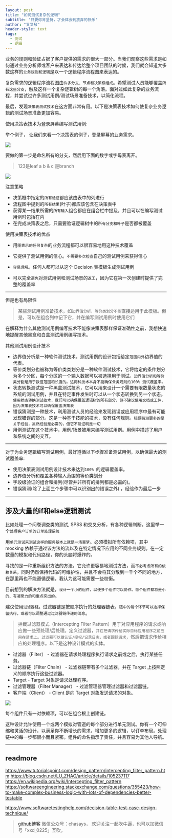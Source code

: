 ```yaml
---
layout: post
title: "如何测试复杂的逻辑"
subtitle: '只要你肯坚持，才会体会到放弃的快乐'
author: "叉叉敌"
header-style: text
tags:
  - 测试
  - 逻辑
---
```



业务的规则和验证占据了客户提供的需求的很大一部分。当我们观察这些需求是如何通过业务分析师或客户来表达和传达给整个项目团队的时候，我们就会知道大多数这样的`业务规则和逻辑`是以一个逻辑程序流程图来表达的。

复杂需求的逻辑程序流程图由`许多分支、节点和决策框组成`。希望测试人员能够覆盖`所有这些分支`，触及这样一个复杂逻辑树的每一个角落。面对过如此复杂的业务流程，并尝试过许多测试用例/测试场景准备技术，以简化流程。

最后，发现`决策表测试技术`在这方面非常有用。以下是决策表技术如何使复杂业务逻辑的测试场景准备更加容易。

使用决策表技术为登录屏幕编写测试用例:

举个例子， 让我们来看一个决策表的例子，登录屏幕的业务需求。


![](https://gitee.com/chasays/mdPic/raw/master/uPic/BeGjC8.jpg)


要做的第一步是命名所有的分支，然后用下面的数字或字母表离开。
>123是leaf a b & c 是branch

![](https://gitee.com/chasays/mdPic/raw/master/uPic/i3krIM.jpg)

注意策略

- 决策框中指定的`所有验证`都应该由表中的列进行
- 流程图中提到的`所有结果`(叶子)都应该包含在决策表中
- 获得某一结果所需的`所有输入`组合都应在组合栏中提及，并且可以在编写测试用例时包括在内
- 在完成决策表之后，只需要验证逻辑树中的`所有分支和叶子`是否都被覆盖


使用决策表技术的优点

- 用`图表示的任何复杂`的业务流程都可以很容易地用这种技术覆盖
- 它提供了测试用例的信心。`不需要多次检查`自己的测试用例来获得信心
- `容易理解`。任何人都可以从这个 Decision 表模板生成测试用例

- 可以完全`避免`对测试用例和测试场景的`返工`，因为它在第一次创建时提供了完整的覆盖率

----
但是也有局限性
> 某些测试用例准备技术，如`边界值分析，等价类划分不能`直接适用于此模板。但是，可以在组合列中记下它，并在编写测试用例时使用它们

在解释为什么其他测试用例编写技术不能像决策表那样保证准确性之前，我想快速地提醒其他黑盒和白盒测试用例编写技术。

其他测试用例设计技术

- 边界值分析是一种软件测试技术，测试用例的设计包括给定`范围内外`边界值的代表。
- 等价类划分也被称为等价类类划分是一种软件测试技术，它将给定的条件划分为多个分区，每个分区的一个输入数据可以被选择用于测试。`边界值分析和等价类分割是用于数值范围和长度的。这两种技术本身不能确保业务规则的100% 测试覆盖率。`
- 状态转换测试是一种黑盒测试技术，它可以用来设计一个需要有限数量状态的系统的测试用例，并且在特定事件发生时可以从一个状态转换到另一个状态。`使用状态转换测试技术，我们可以确保覆盖逻辑树的所有部分，但不建议使用文档或工件，因为决策表技术可以确保覆盖决策表`
- 错误猜测是一种技术，利用测试人员的经验来发现错误或应用程序中最有可能发现错误的部分。这是一种基于技能的技术，没有任何规则。`错误猜测更多的是关于经验，虽然经验是必需的，但它不能证明是一切`
- 用例测试在这个技术中，用例/场景被用来编写测试用例。用例中描述了用户和系统之间的交互。


--- 

对于为业务逻辑编写测试用例，最好遵循以下步骤准备测试用例，以确保最大的测试覆盖率:

- 使用决策表测试用例设计技术来达到`100% `的逻辑覆盖率。
- 边界值分析和覆盖各种输入范围的等价类划分
- 字段级验证的组合和排列(尽管并非所有的排列都是必需的)。
- 错误猜测(除了上面三个步骤中可以识别出的错误之外) ，经验作为最后一步

---

## 涉及大量的if和else逻辑测试

比如处理一个问卷调查类的测试, SPSS 和交叉分析，有各种逻辑判断。这里举一个`处理客户订单的订单处理系统`

用`单元测试来测试这样的服务基本上就是一场噩梦`。必须模拟所有依赖项，其中 mocking 依赖于通过该方法的流以及在特定情况下应用的不同业务规则。在一定数量的模拟和代码路径，你的头脑将爆炸的。



寻找的是一种重新组织方法的方法，它允许更容易地测试方法，而`不必考虑所有的依赖关系`，同时仍然保持代码的可维护性，并且不会将其分散到一千个不同的地方，在那里再也不能遵循逻辑。我认为这可能需要一些权衡。


目前想到的解决方法就是，`设计一个小的组件，以便多个组件可以协作。每个组件都将是小的、有凝聚力的和重点突出的`。

建议使用`过滤器链`。过滤器链是按顺序执行的处理器链表，`链中的每个环节可以选择保留执行，或者可以调整通过过滤器链传递的消息`。



>拦截过滤器模式（Intercepting Filter Pattern）用于对应用程序的请求或响应做一些预处理/后处理。定义过滤器，`并在把请求传给实际目标应用程序之前应用在请求上`。`过滤器可以做认证/授权/记录日志，或者跟踪请求`，然后把请求传给相应的处理程序。以下是这种设计模式的实体。

- 过滤器（Filter） - 过滤器在请求处理程序执行请求之前或之后，执行某些任务。
- 过滤器链（Filter Chain） - 过滤器链带有多个过滤器，并在 Target 上按照定义的顺序执行这些过滤器。
- Target - Target 对象是请求处理程序。
- 过滤管理器（Filter Manager） - 过滤管理器管理过滤器和过滤器链。
- 客户端（Client） - Client 是向 Target 对象发送请求的对象。

![](https://gitee.com/chasays/mdPic/raw/master/uPic/OS3qox.jpg)

每个组件只有一对依赖项，可以在组合根上创建链。

这种设计允许使用一个或两个模拟对管道的每个部分进行单元测试。你有一个可伸缩和灵活的设计，以满足你不断增长的需求，增加更多的逻辑，以订单布局。处理链中的每一步都很小而且紧密。组件的命名指示了责任，并且容易为其他人导航。

---

## readmore
https://www.tutorialspoint.com/design_pattern/intercepting_filter_pattern.htm
https://blog.csdn.net/LU_ZHAO/article/details/105237117
https://en.wikipedia.org/wiki/Intercepting_filter_pattern
https://softwareengineering.stackexchange.com/questions/355423/how-to-make-complex-business-logic-with-lots-of-dependencies-better-testable

https://www.softwaretestinghelp.com/decision-table-test-case-design-technique/

>[github博客](https://chasays.github.io/)
>微信公众号：chasays， 欢迎关注一起吹牛逼，也可以加微信号「xxd_0225」互吹。
